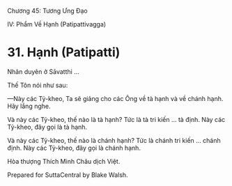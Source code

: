  

Chương 45: Tương Ưng Ðạo

IV: Phẩm Về Hạnh (Patipattivagga)

# 31\. Hạnh (Patipatti)

Nhân duyên ở Sāvatthi …

Thế Tôn nói như sau:

—Này các Tỷ-kheo, Ta sẽ giảng cho các Ông về tà hạnh và về chánh hạnh. Hãy lắng nghe.

Và này các Tỷ-kheo, thế nào là tà hạnh? Tức là tà tri kiến … tà định. Này các Tỷ-kheo, đây gọi là tà hạnh.

Và này các Tỷ-kheo, thế nào là chánh hạnh? Tức là chánh tri kiến … chánh định. Này các Tỷ-kheo, đây gọi là chánh hạnh.

Hòa thượng Thích Minh Châu dịch Việt.

Prepared for SuttaCentral by Blake Walsh.